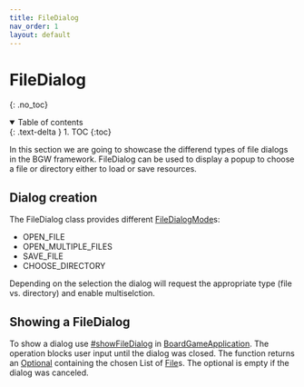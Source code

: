 ```yaml
---
title: FileDialog
nav_order: 1
layout: default
---
```


# FileDialog
{: .no_toc}
<details open markdown="block">
  <summary>
    Table of contents
  </summary>
  {: .text-delta }
1. TOC
{:toc}
</details>

In this section we are going to showcase the differend types of file dialogs in the BGW framework.
FileDialog can be used to display a popup to choose a file or directory either to load or save resources.

## Dialog creation

The FileDialog class provides different [FileDialogMode](https://tudo-aqua.github.io/bgw/kotlin-docs/bgw-core/tools.aqua.bgw.dialog/-file-dialog/-file-dialog-mode/index.html)s:
* OPEN_FILE
* OPEN_MULTIPLE_FILES
* SAVE_FILE
* CHOOSE_DIRECTORY

Depending on the selection the dialog will request the appropriate type (file vs. directory) and enable multiselction.

## Showing a FileDialog
To show a dialog use [#showFileDialog](https://tudo-aqua.github.io/bgw/kotlin-docs/bgw-core/tools.aqua.bgw.core/-board-game-application/show-file-dialog.html) in [BoardGameApplication](https://tudo-aqua.github.io/bgw/kotlin-docs/bgw-core/tools.aqua.bgw.core/-board-game-application/index.html).
The operation blocks user input until the dialog was closed. The function returns an [Optional](https://docs.oracle.com/javase/8/docs/api/java/util/Optional.html) containing the chosen List of [File](https://docs.oracle.com/javase/8/docs/api/java/io/File.html)s. The optional is empty if the dialog was canceled.
